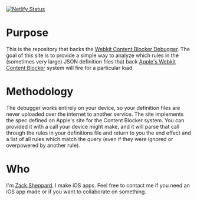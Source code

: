 [![Netlify Status](https://api.netlify.com/api/v1/badges/86f46aca-d774-4239-b9eb-0ec1e05fb231/deploy-status)](https://app.netlify.com/sites/contentblockerdebugger/deploys)

# Purpose

This is the repository that backs the [Webkit Content Blocker Debugger](https://contentblockerdebugger.netlify.app/). The goal of this site is to provide a simple way to analyze which rules in the (sometimes very large) JSON definition files that back [Apple's Webkit Content Blocker](https://developer.apple.com/documentation/safariservices/creating_a_content_blocker) system will fire for a particular load.

# Methodology

The debugger works entirely on your device, so your definition files are never uploaded over the internet to another service. The site implements the spec defined on Apple's site for the Content Blocker system. You can provided it with a call your device might make, and it will parse that call through the rules in your definitions file and return to you the end effect and a list of all rules which match the query (even if they were ignored or overpowered by another rule).

# Who

I'm [Zack Sheppard](https://zacksheppard.com). I make iOS apps. Feel free to contact me if you need an iOS app made or if you want to collaborate on something.
